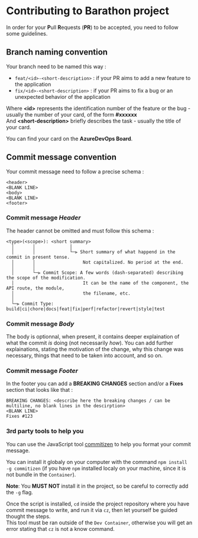 # Contributing to Barathon project

In order for your **P**ull **R**equests (**PR**) to be accepted, you need to follow some guidelines.

## Branch naming convention

Your branch need to be named this way :

- `feat/<id>-<short-description>` : if your PR aims to add a new feature to the application
- `fix/<id>-<short-description>` : if your PR aims to fix a bug or an unexpected behavior of the application

Where **\<id>** represents the identification number of the feature or the bug - usually the number of your card, of the
form **#xxxxxx**\
And **\<short-description>** briefly describes the task - usually the title of your card.

You can find your card on the **AzureDevOps Board**.

## Commit message convention

Your commit message need to follow a precise schema :

```
<header>
<BLANK LINE>
<body>
<BLANK LINE>
<footer>
```

### Commit message _Header_

The header cannot be omitted and must follow this schema :

```
<type>(<scope>): <short summary>
  │       │             │
  │       │             └─⫸ Short summary of what happend in the commit in present tense.
  │       │                  Not capitalized. No period at the end.
  │       │
  │       └─⫸ Commit Scope: A few words (dash-separated) describing the scope of the modification.
  │                          It can be the name of the component, the API route, the module,
  │                          the filename, etc.
  │
  └─⫸ Commit Type: build|ci|chore|docs|feat|fix|perf|refactor|revert|style|test
```

### Commit message _Body_

The body is optionnal, when present, it contains deeper explaination of what the commit _is_ doing (not necessarily
_how_). You can add further explainations, stating the motivation of the change, why this change was necessary, things
that need to be taken into account, and so on.

### Commit message _Footer_

In the footer you can add a **BREAKING CHANGES** section and/or a **Fixes** section that looks like that :

```
BREAKING CHANGES: <describe here the breaking changes / can be multiline, no blank lines in the descirption>
<BLANK LINE>
Fixes #123
```

### 3rd party tools to help you

You can use the JavaScript tool [commitizen](https://github.com/commitizen/cz-cli) to help you format your commit
message.

You can install it globaly on your computer with the command `npm install -g commitizen` (if you have `npm` installed
localy on your machine, since it is not bundle in the `Container`).

**Note**: You **MUST NOT** install it in the project, so be careful to correctly add the `-g` flag.

Once the script is installed, `cd` inside the project repository where you have commit message to write, and run it
via `cz`, then let yourself be guided thought the steps.\
This tool must be ran outside of the `Dev Container`, otherwise you will get an error stating that `cz` is not a know
command.
